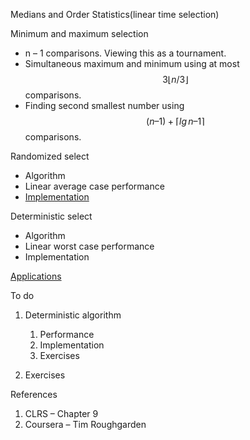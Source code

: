 Medians and Order Statistics(linear time selection)

Minimum and maximum selection

- n – 1 comparisons. Viewing this as a tournament.
- Simultaneous maximum and minimum using at
  most$$3{\lfloor{n/3}\rfloor}$$ comparisons.
- Finding second smallest number
  using$${({n–1})} + {\lceil{\mathit{\lg}n–1}\rceil}$$comparisons.

Randomized select

- Algorithm
- Linear average case performance
- [Implementation](https://github.com/AbhijithMadhav/sorting/blob/master/Sorting/src/sorting/quicksort/RSelect.java)

Deterministic select

- Algorithm
- Linear worst case performance
- Implementation

[Applications](Applications%20-%20Linear%20time%20selection.md)

To do

1.  Deterministic algorithm

    1.  Performance
    2.  Implementation
    3.  Exercises

2.  Exercises

References

1.  CLRS – Chapter 9
2.  Coursera – Tim Roughgarden
